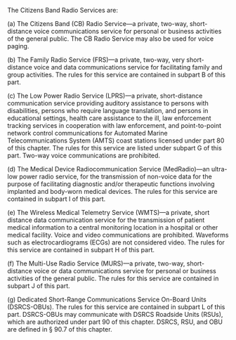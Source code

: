 The Citizens Band Radio Services are:

(a) The Citizens Band (CB) Radio Service—a private, two-way, short-distance voice communications service for personal or business activities of the general public. The CB Radio Service may also be used for voice paging.

(b) The Family Radio Service (FRS)—a private, two-way, very short-distance voice and data communications service for facilitating family and group activities. The rules for this service are contained in subpart B of this part.

(c) The Low Power Radio Service (LPRS)—a private, short-distance communication service providing auditory assistance to persons with disabilities, persons who require language translation, and persons in educational settings, health care assistance to the ill, law enforcement tracking services in cooperation with law enforcement, and point-to-point network control communications for Automated Marine Telecommunications System (AMTS) coast stations licensed under part 80 of this chapter. The rules for this service are listed under subpart G of this part. Two-way voice communications are prohibited.

(d) The Medical Device Radiocommunication Service (MedRadio)—an ultra-low power radio service, for the transmission of non-voice data for the purpose of facilitating diagnostic and/or therapeutic functions involving implanted and body-worn medical devices. The rules for this service are contained in subpart I of this part.

(e) The Wireless Medical Telemetry Service (WMTS)—a private, short distance data communication service for the transmission of patient medical information to a central monitoring location in a hospital or other medical facility. Voice and video communications are prohibited. Waveforms such as electrocardiograms (ECGs) are not considered video. The rules for this service are contained in subpart H of this part.

(f) The Multi-Use Radio Service (MURS)—a private, two-way, short-distance voice or data communications service for personal or business activities of the general public. The rules for this service are contained in subpart J of this part.

(g) Dedicated Short-Range Communications Service On-Board Units (DSRCS-OBUs). The rules for this service are contained in subpart L of this part. DSRCS-OBUs may communicate with DSRCS Roadside Units (RSUs), which are authorized under part 90 of this chapter. DSRCS, RSU, and OBU are defined in § 90.7 of this chapter.

